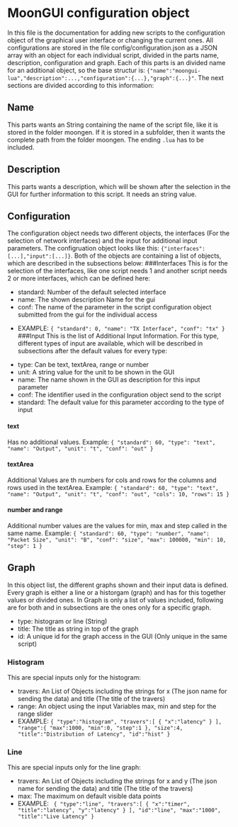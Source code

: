 # MoonGUI configuration object
In this file is the documentation for adding new scripts to the configuration object of the graphical user interface or changing the current ones.
All configurations are stored in the file config/configuration.json as a JSON array with an object for each individual script, divided in the parts name, description, configuration and graph.
 Each of this parts is an divided name for an additional object, so the base structur is:
 `{"name":"moongui-lua","description":...,"configuration":{...},"graph":{...}"`. The next sections are divided according to this information:
 ## Name
 This parts wants an String containing the name of the script file, like it is stored in the folder moongen. If it is stored in a subfolder, then it wants the
 complete path from the folder moongen. The ending `.lua` has to be included.
 ## Description
 This parts wants a description, which will be shown after the selection in the GUI for further information to this script. It needs an string value.
 ## Configuration
 The configuration object needs two different objects, the interfaces (For the selection of network interfaces) and the input for additional input parameters. The configruation object looks like this:
 `{"interfaces":[...],"input":[...]}`. Both of the objects are containing a list of objects, which are described in the subsections below:
 ###Interfaces
 This is for the selection of the interfaces, like one script needs 1 and another script needs 2 or more interfaces, which can be defined here:
 + standard: Number of the default selected interface
 + name: The shown description Name for the gui
 + conf: The name of the parameter in the script configuration object submitted from the gui for the individual access
 - EXAMPLE: `{
                           "standard": 0,
                           "name": "TX Interface",
                           "conf": "tx"
                       }`
 ###Input
 This is the list of Additional Input Information. For this type, different types of input are available, which will be described in subsections after the default 
 values for every type:
 + type: Can be text, textArea, range or number
 + unit: A string value for the unit to be shown in the GUI
 + name: The name shown in the GUI as description for this input parameter
 + conf: The identifier used in the configuration object send to the script
 + standard: The default value for this parameter according to the type of input  
 #### text
 Has no additional values. Example: `{
                                                    "standard": 60,
                                                    "type": "text",
                                                    "name": "Output",
                                                    "unit": "t",
                                                    "conf": "out"
                                                  }`
 #### textArea
 Additional Values are th numbers for cols and rows for the columns and rows used in the textArea. Example: `{
                                                                                                                                                       "standard": 60,
                                                                                                                                                       "type": "text",
                                                                                                                                                       "name": "Output",
                                                                                                                                                       "unit": "t",
                                                                                                                                                       "conf": "out",
                                                                                                                                                       "cols": 10,
                                                                                                                                                       "rows": 15
                                                                                                                                                     }`
 #### number and range
 Additional number values are the values for min, max and step called in the same name. Example: `{
                                                                                                                  "standard": 60,
                                                                                                                  "type": "number",
                                                                                                                  "name": "Packet Size",
                                                                                                                  "unit": "B",
                                                                                                                  "conf": "size",
                                                                                                                  "max": 100000,
                                                                                                                  "min": 10,
                                                                                                                  "step": 1
                                                                                                                }`
 ## Graph
 In this object list, the different graphs shown and their input data is defined. Every graph is either a line or a historgam (graph) and has for this together
 values or divided ones. In Graph is only a list of values included, following are for both and in subsections are the ones only for a specific graph.
 + type: histogram or line (String)
 + title: The title as string in top of the graph
 + id: A unique id for the graph access in the GUI (Only unique in the same script)
 ### Histogram
 This are special inputs only for the histogram: 
 + travers: An List of Objects including the strings for x (The json name for sending the data) and title (The title of the travers)
 + range: An object using the input Variables max, min and step for the range slider
 + EXAMPLE: `{
                           "type":"histogram",
             	      "travers":[
             		{
                           	"x":"latency"
             		}
             	      ],
             	      "range":{
             			"max":1000,
             			"min":0,
             			"step":1
             		},
                           "size":4,
                           "title":"Distribution of Latency",
                           "id":"hist"
                         }`
 ### Line
  This are special inputs only for the line graph: 
  + travers: An List of Objects including the strings for x and y (The json name for sending the data) and title (The title of the travers)
  + max: The maximum on default visible data points
  + EXAMPLE: ` {
                            "type":"line",
                            "travers":[
              			{
              			"x":"timer",
              			"title":"latency",
                            		"y":"latency"
              			}
              			],
                            "id":"line",
                            "max":"1000",
                            "title":"Live Latency"
                          }`